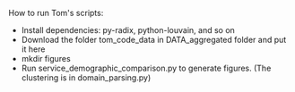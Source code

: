 How to run Tom's scripts:

- Install dependencies: py-radix, python-louvain, and so on
- Download the folder tom_code_data in DATA_aggregated folder and put it here
- mkdir figures
- Run service_demographic_comparison.py to generate figures. (The clustering is in domain_parsing.py)
